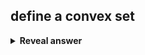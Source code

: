 ## define a convex set
<details>
<summary><b>Reveal answer</b></summary>
A set that contains line segments between any time points in the set.<br><br>(wrap a rubber band around all the points)<br><img src="../../../../../media/paste-94049615f77d47b25bc0d3fb9b75a35caecee606.jpg"><br>left convex, right not convex
</details>
